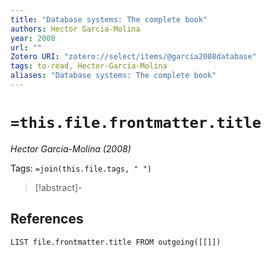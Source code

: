 ```yaml
---
title: "Database systems: The complete book"
authors: Hector Garcia-Molina
year: 2008
url: ""
Zotero URI: "zotero://select/items/@garcia2008database"
tags: to-read, Hector-Garcia-Molina
aliases: "Database systems: The complete book"
---
```


# `=this.file.frontmatter.title`
_Hector Garcia-Molina (2008)_

Tags: `=join(this.file.tags, " ")`

> [!abstract]-
> 

## References

```dataview
LIST file.frontmatter.title FROM outgoing([[]])
```
